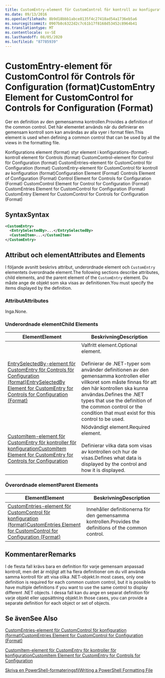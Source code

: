 ```yaml
---
title: CustomEntry-element för CustomControl för kontroll av konfiguration (format) | Microsoft Docs
ms.date: 09/13/2016
ms.openlocfilehash: 8b9d18bbb1abce8135f4c27418ad54a1736eb5a6
ms.sourcegitcommit: 0907b8c6322d2c7c61b17f8168d53452c8964b41
ms.translationtype: MT
ms.contentlocale: sv-SE
ms.lasthandoff: 08/05/2020
ms.locfileid: "87785939"
---
```

# <a name="customentry-element-for-customcontrol-for-controls-for-configuration-format"></a><span data-ttu-id="a6d78-102">CustomEntry-element för CustomControl för Controls för Configuration (format)</span><span class="sxs-lookup"><span data-stu-id="a6d78-102">CustomEntry Element for CustomControl for Controls for Configuration (Format)</span></span>

<span data-ttu-id="a6d78-103">Ger en definition av den gemensamma kontrollen.</span><span class="sxs-lookup"><span data-stu-id="a6d78-103">Provides a definition of the common control.</span></span> <span data-ttu-id="a6d78-104">Det här elementet används när du definierar en gemensam kontroll som kan användas av alla vyer i format filen.</span><span class="sxs-lookup"><span data-stu-id="a6d78-104">This element is used when defining a common control that can be used by all the views in the formatting file.</span></span>

<span data-ttu-id="a6d78-105">Konfigurations element (format) styr element i konfigurations-(format)-kontroll element för Controls (format) CustomControl-element för Control för Configuration (format) CustomEntries-element för CustomControl för Configuration (format) CustomEntry-element för CustomControl för kontroll av konfiguration (format)</span><span class="sxs-lookup"><span data-stu-id="a6d78-105">Configuration Element (Format) Controls Element of Configuration (Format) Control Element for Controls for Configuration (Format) CustomControl Element for Control for Configuration (Format) CustomEntries Element for CustomControl for Configuration (Format) CustomEntry Element for CustomControl for Controls for Configuration (Format)</span></span>

## <a name="syntax"></a><span data-ttu-id="a6d78-106">Syntax</span><span class="sxs-lookup"><span data-stu-id="a6d78-106">Syntax</span></span>

```xml
<CustomEntry>
  <EntrySelectedBy>...</EntrySelectedBy>
  <CustomItem>...</CustomItem>
</CustomEntry>

```

## <a name="attributes-and-elements"></a><span data-ttu-id="a6d78-107">Attribut och element</span><span class="sxs-lookup"><span data-stu-id="a6d78-107">Attributes and Elements</span></span>

<span data-ttu-id="a6d78-108">I följande avsnitt beskrivs attribut, underordnade element och `CustomEntry` elementets överordnade element.</span><span class="sxs-lookup"><span data-stu-id="a6d78-108">The following sections describe attributes, child elements, and the parent element of the `CustomEntry` element.</span></span> <span data-ttu-id="a6d78-109">Du måste ange de objekt som ska visas av definitionen.</span><span class="sxs-lookup"><span data-stu-id="a6d78-109">You must specify the items displayed by the definition.</span></span>

### <a name="attributes"></a><span data-ttu-id="a6d78-110">Attribut</span><span class="sxs-lookup"><span data-stu-id="a6d78-110">Attributes</span></span>

<span data-ttu-id="a6d78-111">Inga.</span><span class="sxs-lookup"><span data-stu-id="a6d78-111">None.</span></span>

### <a name="child-elements"></a><span data-ttu-id="a6d78-112">Underordnade element</span><span class="sxs-lookup"><span data-stu-id="a6d78-112">Child Elements</span></span>

|<span data-ttu-id="a6d78-113">Element</span><span class="sxs-lookup"><span data-stu-id="a6d78-113">Element</span></span>|<span data-ttu-id="a6d78-114">Beskrivning</span><span class="sxs-lookup"><span data-stu-id="a6d78-114">Description</span></span>|
|-------------|-----------------|
|[<span data-ttu-id="a6d78-115">EntrySelectedBy-element för CustomEntry för Controls för Configuration (format)</span><span class="sxs-lookup"><span data-stu-id="a6d78-115">EntrySelectedBy Element for CustomEntry for Controls for Configuration (Format)</span></span>](./entryselectedby-element-for-customentry-for-controls-for-configuration-format.md)|<span data-ttu-id="a6d78-116">Valfritt element.</span><span class="sxs-lookup"><span data-stu-id="a6d78-116">Optional element.</span></span><br /><br /> <span data-ttu-id="a6d78-117">Definierar de .NET-typer som använder definitionen av den gemensamma kontrollen eller villkoret som måste finnas för att den här kontrollen ska kunna användas.</span><span class="sxs-lookup"><span data-stu-id="a6d78-117">Defines the .NET types that use the definition of the common control or the condition that must exist for this control to be used.</span></span>|
|[<span data-ttu-id="a6d78-118">CustomItem-element för CustomEntry för kontroller för konfiguration</span><span class="sxs-lookup"><span data-stu-id="a6d78-118">CustomItem Element for CustomEntry for Controls for Configuration</span></span>](./customitem-element-for-customentry-for-controls-for-configuration-format.md)|<span data-ttu-id="a6d78-119">Nödvändigt element.</span><span class="sxs-lookup"><span data-stu-id="a6d78-119">Required element.</span></span><br /><br /> <span data-ttu-id="a6d78-120">Definierar vilka data som visas av kontrollen och hur de visas.</span><span class="sxs-lookup"><span data-stu-id="a6d78-120">Defines what data is displayed by the control and how it is displayed.</span></span>|

### <a name="parent-elements"></a><span data-ttu-id="a6d78-121">Överordnade element</span><span class="sxs-lookup"><span data-stu-id="a6d78-121">Parent Elements</span></span>

|<span data-ttu-id="a6d78-122">Element</span><span class="sxs-lookup"><span data-stu-id="a6d78-122">Element</span></span>|<span data-ttu-id="a6d78-123">Beskrivning</span><span class="sxs-lookup"><span data-stu-id="a6d78-123">Description</span></span>|
|-------------|-----------------|
|[<span data-ttu-id="a6d78-124">CustomEntries-element för CustomControl för konfiguration (format)</span><span class="sxs-lookup"><span data-stu-id="a6d78-124">CustomEntries Element for CustomControl for Configuration (Format)</span></span>](./customentries-element-for-customcontrol-for-controls-for-configuration-format.md)|<span data-ttu-id="a6d78-125">Innehåller definitionerna för den gemensamma kontrollen.</span><span class="sxs-lookup"><span data-stu-id="a6d78-125">Provides the definitions of the common control.</span></span>|

## <a name="remarks"></a><span data-ttu-id="a6d78-126">Kommentarer</span><span class="sxs-lookup"><span data-stu-id="a6d78-126">Remarks</span></span>

<span data-ttu-id="a6d78-127">I de flesta fall krävs bara en definition för varje gemensam anpassad kontroll, men det är möjligt att ha flera definitioner om du vill använda samma kontroll för att visa olika .NET-objekt.</span><span class="sxs-lookup"><span data-stu-id="a6d78-127">In most cases, only one definition is required for each common custom control, but it is possible to have multiple definitions if you want to use the same control to display different .NET objects.</span></span> <span data-ttu-id="a6d78-128">I dessa fall kan du ange en separat definition för varje objekt eller uppsättning objekt.</span><span class="sxs-lookup"><span data-stu-id="a6d78-128">In those cases, you can provide a separate definition for each object or set of objects.</span></span>

## <a name="see-also"></a><span data-ttu-id="a6d78-129">Se även</span><span class="sxs-lookup"><span data-stu-id="a6d78-129">See Also</span></span>

[<span data-ttu-id="a6d78-130">CustomEntries-element för CustomControl för konfiguration (format)</span><span class="sxs-lookup"><span data-stu-id="a6d78-130">CustomEntries Element for CustomControl for Configuration (Format)</span></span>](./customentries-element-for-customcontrol-for-controls-for-configuration-format.md)

[<span data-ttu-id="a6d78-131">CustomItem-element för CustomEntry för kontroller för konfiguration</span><span class="sxs-lookup"><span data-stu-id="a6d78-131">CustomItem Element for CustomEntry for Controls for Configuration</span></span>](./customitem-element-for-customentry-for-controls-for-configuration-format.md)

[<span data-ttu-id="a6d78-132">Skriva en PowerShell-formateringsfil</span><span class="sxs-lookup"><span data-stu-id="a6d78-132">Writing a PowerShell Formatting File</span></span>](./writing-a-powershell-formatting-file.md)

